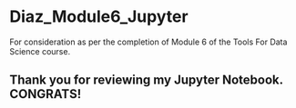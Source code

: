 # Diaz_Module6_Jupyter
For consideration as per the completion of Module 6 of the Tools For Data Science course. 

## Thank you for reviewing my Jupyter Notebook. CONGRATS!
